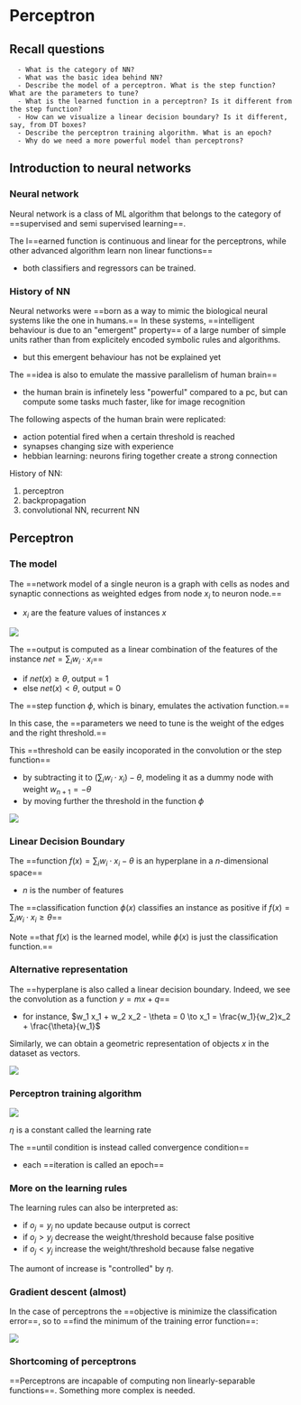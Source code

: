 # Perceptron

## Recall questions
      - What is the category of NN?
      - What was the basic idea behind NN?
      - Describe the model of a perceptron. What is the step function? What are the parameters to tune?
      - What is the learned function in a perceptron? Is it different from the step function? 
      - How can we visualize a linear decision boundary? Is it different, say, from DT boxes?
      - Describe the perceptron training algorithm. What is an epoch?
      - Why do we need a more powerful model than perceptrons?

## Introduction to neural networks

### Neural network

Neural network is a class of ML algorithm that belongs to the category of ==supervised and semi supervised learning==.

The l==earned function is continuous and linear for the perceptrons, while other advanced algorithm learn non linear functions==
- both classifiers and regressors can be trained.

### History of NN

Neural networks were ==born as a way to mimic the biological neural systems like the one in humans.==
In these systems, ==intelligent behaviour is due to an "emergent" property== of a large number of simple units rather than from explicitely encoded symbolic rules and algorithms. 
- but this emergent behaviour has not be explained yet

The ==idea is also to emulate the massive parallelism of human brain==
- the human brain is infinetely less "powerful" compared to a pc, but can compute some tasks much faster, like for image recognition

The following aspects of the human brain were replicated:
- action potential fired when a certain threshold is reached
- synapses changing size with experience
- hebbian learning: neurons firing together create a strong connection

History of NN:
1. perceptron
2. backpropagation
3. convolutional NN, recurrent NN

## Perceptron

### The model

The ==network model of a single neuron is a graph with cells as nodes and synaptic connections as weighted edges from node $x_i$ to neuron node.==
- $x_i$ are the feature values of instances $x$

![](./static/ML/perceptron.png)

The ==output is computed as a linear combination of the features of the instance $net = \sum_i w_i \cdot x_i$==
- if $net(x) \geq \theta$, output = 1
- else $net(x) < \theta$, output = 0

The ==step function $\phi$, which is binary, emulates the activation function.==

In this case, the ==parameters we need to tune is the weight of the edges and the right threshold.==

This ==threshold can be easily incoporated in the convolution or the step function==
- by subtracting it to $(\sum_i w_i \cdot x_i) - \theta$, modeling it as a dummy node with weight $w_{n+1} = - \theta$
- by moving further the threshold in the function $\phi$

![](./static/ML/thetaf.png)

### Linear Decision Boundary

The ==function $f(x) = \sum_i w_i \cdot x_i - \theta$  is an hyperplane in a $n$-dimensional space==
- $n$ is the number of features

The ==classification function $\phi(x)$ classifies an instance as positive if $f(x) = \sum_i w_i \cdot x_i \geq \theta$==

Note ==that $f(x)$ is the learned model, while $\phi(x)$ is just the classification function.==

### Alternative representation

The ==hyperplane is also called a linear decision boundary. Indeed, we see the convolution as a function $y = mx + q$==
- for instance, $w_1 x_1 + w_2 x_2 - \theta = 0 \to x_1 = \frac{w_1}{w_2}x_2 + \frac{\theta}{w_1}$

Similarly, we can obtain a geometric representation of objects $x$ in the dataset as vectors.

![](./static/ML/lineardec.png)

### Perceptron training algorithm

![](./static/ML/algoperc.png)

$\eta$ is a constant called the learning rate 

The ==until condition is instead called convergence condition==
- each ==iteration is called an epoch==

### More on the learning rules

The learning rules can also be interpreted as:
- if $o_j = y_j$ no update because output is correct
- if $o_j > y_j$ decrease the weight/threshold because false positive
- if $o_j < y_j$ increase the weight/threshold because false negative

The aumont of increase is "controlled" by $\eta$.

### Gradient descent (almost)

In the case of perceptrons the ==objective is minimize the classification error==, so to ==find the minimum of the training error function==:

![](./static/ML/trainingerr1.png)

### Shortcoming of perceptrons

==Perceptrons are incapable of computing non linearly-separable functions==. Something more complex is needed.